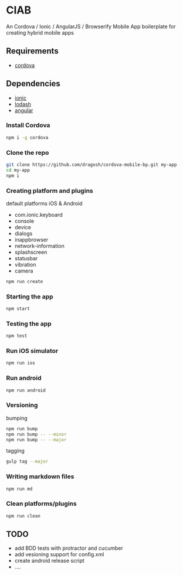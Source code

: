CIAB
=====================
An Cordova / Ionic / AngularJS / Browserify Mobile App boilerplate for creating hybrid mobile apps

## Requirements
- [cordova](https://cordova.apache.org/)

## Dependencies
- [ionic](http://ionicframework.com)
- [lodash](http://lodash.com)
- [angular](http://angularjs.org)

### Install Cordova
```bash
npm i -g cordova
```

### Clone the repo
```bash
git clone https://github.com/dragosh/cordova-mobile-bp.git my-app
cd my-app
npm i
```

### Creating platform and plugins
default platforms iOS & Android
- com.ionic.keyboard
- console
- device
- dialogs
- inappbrowser
- network-information
- splashscreen
- statusbar
- vibration
- camera

```bash
npm run create
```

### Starting the app
```bash
npm start
```

### Testing the app
```bash
npm test
```

### Run iOS simulator
```bash
npm run ios
```

### Run android
```bash
npm run android
```

### Versioning
bumping
```bash
npm run bump
npm run bump -- --minor
npm run bump -- --major
```

tagging
```bash
gulp tag --major
```

### Writing markdown files
```bash
npm run md
```

### Clean platforms/plugins
```bash
npm run clean
```

## TODO
- add BDD tests with protractor and cucumber
- add vesioning support for config.xml
- create android release script
- ....
